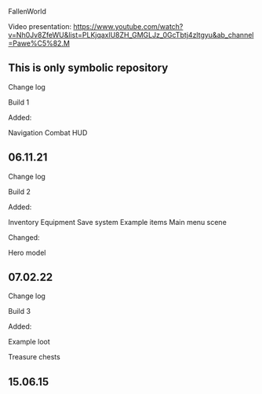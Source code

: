 FallenWorld

Video presentation: https://www.youtube.com/watch?v=Nh0Jv8ZfeWU&list=PLKjqaxlU8ZH_GMGLJz_0GcTbtj4zltgyu&ab_channel=Pawe%C5%82.M

This is only symbolic repository
--------------------------------

Change log

Build 1

Added:

Navigation
Combat
HUD

06.11.21
-------------------------------------------------------------------------------------------------------------------------------------------------------------------------
Change log

Build 2

Added:

Inventory
Equipment
Save system
Example items
Main menu scene

Changed:

Hero model

07.02.22
-------------------------------------------------------------------------------------------------------------------------------------------------------------------------
Change log

Build 3

Added:

Example loot

Treasure chests

15.06.15
-------------------------------------------------------------------------------------------------------------------------------------------------------------------------
